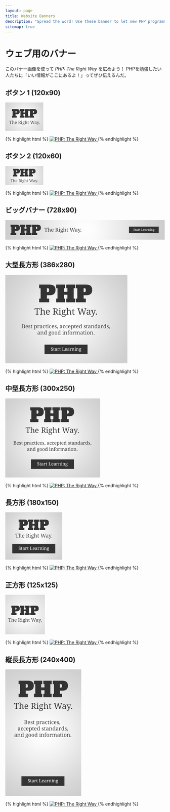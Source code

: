 ```yaml
---
layout: page
title: Website Banners
description: "Spread the word! Use these banner to let new PHP programmers know about PHP: The Right Way"
sitemap: true
---
```


# ウェブ用のバナー

このバナー画像を使って _PHP: The Right Way_ を広めよう！
PHPを勉強したい人たちに「いい情報がここにあるよ！」ってぜひ伝えるんだ。

## ボタン 1 (120x90)

<p><img src="/images/banners/btn1-120x90.png" alt="PHP: The Right Way"/></p>

{% highlight html %}
<a href="https://www.phptherightway.com">
    <img src="https://www.phptherightway.com/images/banners/btn1-120x90.png" alt="PHP: The Right Way"/>
</a>
{% endhighlight %}

## ボタン 2 (120x60)

<p><img src="/images/banners/btn2-120x60.png" alt="PHP: The Right Way"/></p>

{% highlight html %}
<a href="https://www.phptherightway.com">
    <img src="https://www.phptherightway.com/images/banners/btn2-120x60.png" alt="PHP: The Right Way"/>
</a>
{% endhighlight %}

## ビッグバナー (728x90)

<p><img src="/images/banners/leaderboard-728x90.png" alt="PHP: The Right Way"/></p>

{% highlight html %}
<a href="https://www.phptherightway.com">
    <img src="https://www.phptherightway.com/images/banners/leaderboard-728x90.png" alt="PHP: The Right Way"/>
</a>
{% endhighlight %}

## 大型長方形 (386x280)

<p><img src="/images/banners/lg-rect-386x280.png" alt="PHP: The Right Way"/></p>

{% highlight html %}
<a href="https://www.phptherightway.com">
    <img src="https://www.phptherightway.com/images/banners/lg-rect-386x280.png" alt="PHP: The Right Way"/>
</a>
{% endhighlight %}

## 中型長方形 (300x250)

<p><img src="/images/banners/med-rect-300x250.png" alt="PHP: The Right Way"/></p>

{% highlight html %}
<a href="https://www.phptherightway.com">
    <img src="https://www.phptherightway.com/images/banners/med-rect-300x250.png" alt="PHP: The Right Way"/>
</a>
{% endhighlight %}

## 長方形 (180x150)

<p><img src="/images/banners/rect-180x150.png" alt="PHP: The Right Way"/></p>

{% highlight html %}
<a href="https://www.phptherightway.com">
    <img src="https://www.phptherightway.com/images/banners/rect-180x150.png" alt="PHP: The Right Way"/>
</a>
{% endhighlight %}

## 正方形 (125x125)

<p><img src="/images/banners/sq-btn-125x125.png" alt="PHP: The Right Way"/></p>

{% highlight html %}
<a href="https://www.phptherightway.com">
    <img src="https://www.phptherightway.com/images/banners/sq-btn-125x125.png" alt="PHP: The Right Way"/>
</a>
{% endhighlight %}

## 縦長長方形 (240x400)

<p><img src="/images/banners/vert-rect-240x400.png" alt="PHP: The Right Way"/></p>

{% highlight html %}
<a href="https://www.phptherightway.com">
    <img src="https://www.phptherightway.com/images/banners/vert-rect-240x400.png" alt="PHP: The Right Way"/>
</a>
{% endhighlight %}
